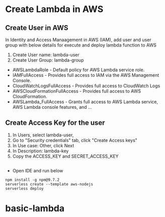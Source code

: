 # Create Lambda in AWS

## Create User in AWS

In Identity and Access Manaagement in AWS (IAM), add user and user group with below details for execute and deploy lambda function to AWS

1. Create User name: lambda-user
2. Create User Group: lambda-group

- AWSLambdaRole - Default policy for AWS Lambda service role.
- IAMFullAccess - Provides full access to IAM via the AWS Management Console.
- CloudWatchLogsFullAccess - Provides full access to CloudWatch Logs
- AWSCloudFormationFullAccess - Provides full access to AWS CloudFormation.
- AWSLambda_FullAccess - Grants full access to AWS Lambda service, AWS Lambda console features, and ...

## Create Access Key for the user

1. In Users, select lambda-user,
2. Go to "Security credentials" tab, click "Create Access keys"
3. In Use case: Other, click Next
4. In Description: lambda-key
5. Copy the ACCESS_KEY and SECRET_ACCESS_KEY

##

- Open IDE and run below

```
npm install -g npm@9.7.2
serverless create --template aws-nodejs
serverless deploy
```
# basic-lambda
